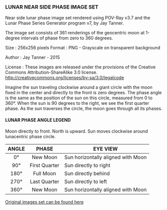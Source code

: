 
### LUNAR NEAR SIDE PHASE IMAGE SET

Near side lunar phase image set rendered using POV-Ray v3.7 and
the Lunar Phase Series Generator program v7, by Jay Tanner.

The image set consists of 361 renderings of the geocentric moon
at 1-degree intervals of phase from zero to 360 degrees.


Size     : 256x256 pixels
Format   : PNG - Grayscale on transparent background

Author   : Jay Tanner - 2015

License  : These images are released under the provisions of the
           Creative Commons Attribution-ShareAlike 3.0 license.
           http://creativecommons.org/licenses/by-sa/3.0/legalcode

Imagine the sun traveling clockwise around a giant circle with the moon fixed
in the center and directly to the front is zero degrees.  The phase angle is
the same as the position of the sun on this circle, measured from 0 to 360°.
When the sun is 90 degrees to the right, we see the first quarter phase.
As the sun traverses the circle, the moon goes through all its phases.

#### LUNAR PHASE ANGLE LEGEND

Moon directly to front.  North is upward.
Sun moves clockwise around lunacentric phase circle.

| ANGLE |   PHASE          |   EYE VIEW                               |
|:-----:|:----------------:| ---------------------------------------- |
| 0°    |   New Moon       |   Sun horizontally aligned with Moon     |
| 90°   |   First Quarter  |   Sun directly to right                  |
| 180°  |   Full Moon      |   Sun directly behind                    |
| 270°  |   Last Quarter   |   Sun directly to left                   |
| 360°  |   New Moon       |   Sun horizontally aligned with Moon     |

[Original images set can be found here](http://www.neoprogrammics.com/lunar_phase_images/)


